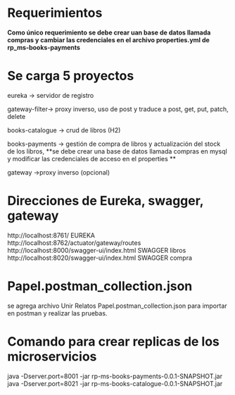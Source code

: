 # Requerimientos 
**Como único requerimiento se debe crear uan base de datos llamada compras y cambiar las credenciales en el archivo properties.yml de rp_ms-books-payments**

# Se carga 5 proyectos
eureka -> servidor de registro

gateway-filter-> proxy inverso, uso de post y traduce a post, get, put, patch, delete

books-catalogue -> crud de libros (H2)

books-payments -> gestión de compra de libros y actualización del stock de los libros, **se debe crear una base de datos llamada compras en mysql y modificar las credenciales de acceso en el properties **

gateway ->proxy inverso (opcional)


# Direcciones de Eureka, swagger, gateway
http://localhost:8761/     EUREKA
http://localhost:8762/actuator/gateway/routes
http://localhost:8000/swagger-ui/index.html      SWAGGER libros
http://localhost:8020/swagger-ui/index.html	     SWAGGER compra

# Papel.postman_collection.json
se agrega archivo Unir Relatos Papel.postman_collection.json para importar en postman y realizar las pruebas.

# Comando para crear replicas de los microservicios
java -Dserver.port=8001 -jar rp-ms-books-payments-0.0.1-SNAPSHOT.jar
java -Dserver.port=8021 -jar rp-ms-books-catalogue-0.0.1-SNAPSHOT.jar